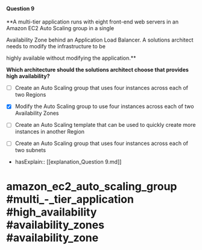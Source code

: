 #### Question  9

**A multi-tier application runs with eight front-end web servers in an Amazon EC2 Auto Scaling group in a single

Availability Zone behind an Application Load Balancer. A solutions architect needs to modify the infrastructure to be

highly available without modifying the application.**

**Which architecture should the solutions architect choose that provides high availability?**

- [ ] Create an Auto Scaling group that uses four instances across each of two Regions

- [x] Modify the Auto Scaling group to use four instances across each of two Availability Zones

- [ ] Create an Auto Scaling template that can be used to quickly create more instances in another Region

- [ ] Create an Auto Scaling group that uses four instances across each of two subnets

- hasExplain:: [[explanation_Question  9.md]]

# amazon_ec2_auto_scaling_group #multi_-_tier_application #high_availability #availability_zones #availability_zone
